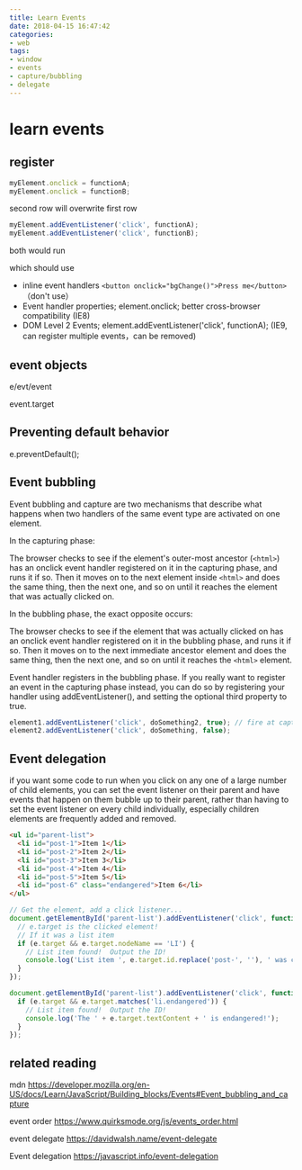 ```yaml
---
title: Learn Events
date: 2018-04-15 16:47:42
categories:
- web
tags:
- window
- events
- capture/bubbling
- delegate
---
```


# learn events

## register

```js
myElement.onclick = functionA;
myElement.onclick = functionB;
```

second row will overwrite first row

```js
myElement.addEventListener('click', functionA);
myElement.addEventListener('click', functionB);
```

both would run

which should use

* inline event handlers `<button onclick="bgChange()">Press me</button>` （don't use）
* Event handler properties; element.onclick; better cross-browser compatibility (IE8)
* DOM Level 2 Events; element.addEventListener('click', functionA); (IE9, can register multiple events，can be removed)

## event objects

e/evt/event

event.target

## Preventing default behavior

e.preventDefault();

## Event bubbling

Event bubbling and capture are two mechanisms that describe what happens when two handlers
of the same event type are activated on one element.

In the capturing phase:

The browser checks to see if the element's outer-most ancestor (`<html>`) has an onclick event handler registered on it in the capturing phase, and runs it if so.
Then it moves on to the next element inside `<html>` and does the same thing, then the next one, and so on until it reaches the element that was actually clicked on.

In the bubbling phase, the exact opposite occurs:

The browser checks to see if the element that was actually clicked on has an onclick event handler registered on it in the bubbling phase, and runs it if so.
Then it moves on to the next immediate ancestor element and does the same thing, then the next one, and so on until it reaches the `<html>` element.

Event handler registers in the bubbling phase. If you really want to register an event in the capturing phase instead, you can do so by registering your handler using addEventListener(), and setting the optional third property to true.

```js
element1.addEventListener('click', doSomething2, true); // fire at capture phase
element2.addEventListener('click', doSomething, false);
```

## Event delegation

if you want some code to run when you click on any one of a large number of child elements, you can set the event listener on their parent and have events that happen on them bubble up to their parent, rather than having to set the event listener on every child individually, especially children elements are frequently added and removed.

```html
<ul id="parent-list">
  <li id="post-1">Item 1</li>
  <li id="post-2">Item 2</li>
  <li id="post-3">Item 3</li>
  <li id="post-4">Item 4</li>
  <li id="post-5">Item 5</li>
  <li id="post-6" class="endangered">Item 6</li>
</ul>
```

```js
// Get the element, add a click listener...
document.getElementById('parent-list').addEventListener('click', function(e) {
  // e.target is the clicked element!
  // If it was a list item
  if (e.target && e.target.nodeName == 'LI') {
    // List item found!  Output the ID!
    console.log('List item ', e.target.id.replace('post-', ''), ' was clicked!');
  }
});

document.getElementById('parent-list').addEventListener('click', function(e) {
  if (e.target && e.target.matches('li.endangered')) {
    // List item found!  Output the ID!
    console.log('The ' + e.target.textContent + ' is endangered!');
  }
});
```

## related reading

mdn <https://developer.mozilla.org/en-US/docs/Learn/JavaScript/Building_blocks/Events#Event_bubbling_and_capture>

event order <https://www.quirksmode.org/js/events_order.html>

event delegate <https://davidwalsh.name/event-delegate>

Event delegation <https://javascript.info/event-delegation>
